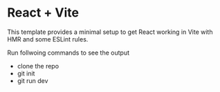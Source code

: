 # React + Vite

This template provides a minimal setup to get React working in Vite with HMR and some ESLint rules.

Run follwoing commands to see the output

- clone the repo
- git init
- git run dev
